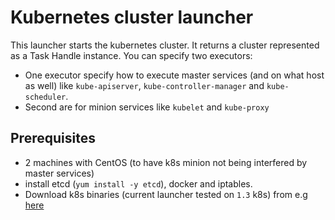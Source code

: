 # Kubernetes cluster launcher

This launcher starts the kubernetes cluster. It returns a cluster represented as a Task Handle instance.
You can specify two executors:
- One executor specify how to execute master services (and on what host as well) like `kube-apiserver`, `kube-controller-manager` and `kube-scheduler`.
- Second are for minion services  like `kubelet` and `kube-proxy`

## Prerequisites

- 2 machines with CentOS (to have k8s minion not being interfered by master services)
- install etcd (`yum install -y etcd`), docker and iptables.
- Download k8s binaries (current launcher tested on `1.3` k8s) from
e.g [here](https://github.com/kubernetes/kubernetes/releases)